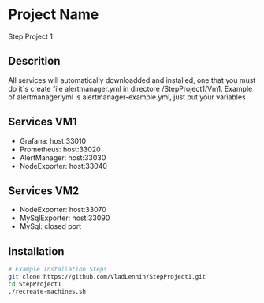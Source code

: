 # Project Name
Step Project 1

 ## Descrition
 All services will automatically downloadded and installed, one that you must do it`s create file alertmanager.yml in directore /StepProject1/Vm1.
 Example of alertmanager.yml is alertmanager-example.yml, just put your variables

## Services VM1
 - Grafana: host:33010
 - Prometheus: host:33020
 - AlertManager: host:33030
 - NodeExporter: host:33040

 ## Services VM2
 - NodeExporter: host:33070
 - MySqlExporter: host:33090
 - MySql: closed port



## Installation
```bash
# Example Installation Steps
git clone https://github.com/VladLennin/StepProject1.git
cd StepProject1
./recreate-machines.sh
